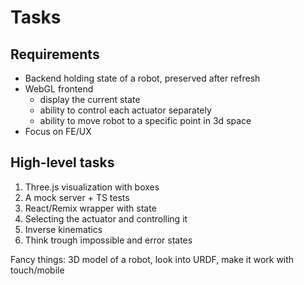 # Tasks

## Requirements

- Backend holding state of a robot, preserved after refresh
- WebGL frontend
  - display the current state
  - ability to control each actuator separately
  - ability to move robot to a specific point in 3d space
- Focus on FE/UX

## High-level tasks

1. Three.js visualization with boxes
2. A mock server + TS tests
3. React/Remix wrapper with state
4. Selecting the actuator and controlling it
5. Inverse kinematics
6. Think trough impossible and error states

Fancy things: 3D model of a robot, look into URDF, make it work with touch/mobile
